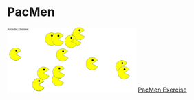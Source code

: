 # PacMen
<img src= "pacman.png" width= '300'/>
<a href= "https://github.com/kmcarter2025/pacman"> PacMen Exercise <a/>
